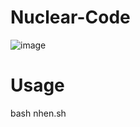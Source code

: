 # Nuclear-Code
![image](https://user-images.githubusercontent.com/39010800/109592313-a1a57d00-7b41-11eb-85d8-b0bd25c27342.png)
# Usage
bash nhen.sh
